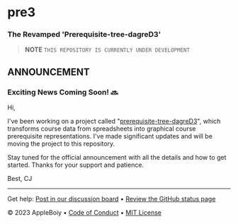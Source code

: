 # pre3
### **The Revamped 'Prerequisite-tree-dagreD3'**

> **NOTE**
> `THIS REPOSITORY IS CURRENTLY UNDER DEVELOPMENT`

## ANNOUNCEMENT
### **Exciting News Coming Soon! 🔜**

Hi,

I've been working on a project called "[prerequisite-tree-dagreD3](https://github.com/AppleBoiy/prerequisite-tree-dagreD3)", which transforms course data from spreadsheets into graphical course prerequisite representations. I've made significant updates and will be moving the project to this repository.

Stay tuned for the official announcement with all the details and how to get started. Thanks for your support and patience.

Best,
CJ

---

Get help: [Post in our discussion board](https://github.com/AppleBoiy/pre3/discussions) &bull; [Review the GitHub status page](https://www.githubstatus.com/)

&copy; 2023 AppleBoiy &bull; [Code of Conduct](https://www.contributor-covenant.org/version/2/1/code_of_conduct/code_of_conduct.md) &bull; [MIT License](../LICENSE)

